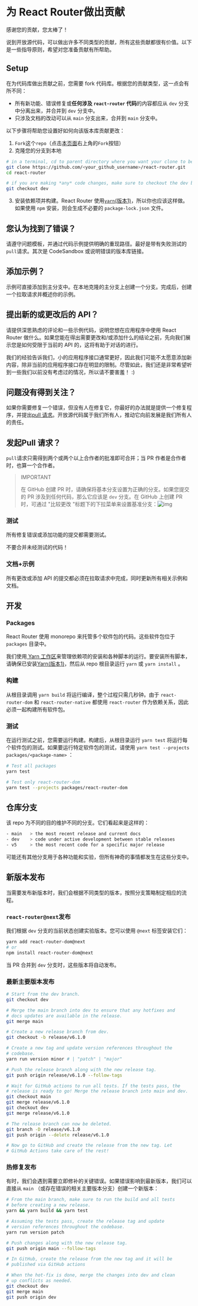 #  为 React Router做出贡献

感谢您的贡献，您太棒了！

说到开放源代码，可以做出许多不同类型的贡献，所有这些贡献都很有价值。以下是一些指导原则，希望对您准备贡献有所帮助。

## Setup

在为代码库做出贡献之前，您需要 fork 代码库。根据您的贡献类型，这一点会有所不同：

- 所有新功能、错误修复或**任何涉及 `react-router` 代码**的内容都应从 `dev` 分支中分离出来，并合并到 `dev` 分支中。
- 只涉及文档的改动可以从 `main` 分支出来，合并到 `main` 分支中。

以下步骤将帮助您设置好如何向该版本库贡献更改：

1. `Fork`这个`repo`（点击[本页面](https://github.com/remix-run/react-router)右上角的`Fork`按钮）
2. 克隆您的分支到本地

```bash
# in a terminal, cd to parent directory where you want your clone to be, then
git clone https://github.com/<your_github_username>/react-router.git
cd react-router

# if you are making *any* code changes, make sure to checkout the dev branch
git checkout dev
```

3. 安装依赖项并构建。React Router 使用[`yarn`(版本1)](https://classic.yarnpkg.com/lang/en/docs/install)，所以你也应该这样做。如果使用 `npm` 安装，则会生成不必要的 `package-lock.json` 文件。

## 您认为找到了错误？

请遵守问题模板，并通过代码示例提供明确的重现路径。最好是带有失败测试的`pull`请求。其次是 CodeSandbox 或说明错误的版本库链接。

## 添加示例？

示例可直接添加到主分支中。在本地克隆的主分支上创建一个分支。完成后，创建一个拉取请求并概述你的示例。

## 提出新的或更改后的 API？

请提供深思熟虑的评论和一些示例代码，说明您想在应用程序中使用 React Router 做什么。如果您能在得出需要更改和/或添加什么的结论之前，先向我们展示您是如何受限于当前的 API 的，这将有助于对话的进行。

我们的经验告诉我们，小的应用程序接口通常更好，因此我们可能不太愿意添加新内容，除非当前的应用程序接口存在明显的限制。尽管如此，我们还是非常希望听到一些我们以前没有考虑过的情况，所以请不要害羞！ :)

## 问题没有得到关注？

如果你需要修复一个错误，但没有人在修复它，你最好的办法就是提供一个修复程序，并提出[pull 请求](https://help.github.com/en/github/collaborating-with-issues-and-pull-requests/creating-a-pull-request)。开放源代码属于我们所有人，推动它向前发展是我们所有人的责任。

## 发起Pull 请求？

`pull`请求只需得到两个或两个以上合作者的批准即可合并；当 PR 作者是合作者时，也算一个合作者。

> IMPORTANT
>
> 在 GitHub 创建 PR 时，请确保将基本分支设置为正确的分支。如果您提交的 PR 涉及到任何代码，那么它应该是 `dev` 分支。在 GitHub 上创建 PR 时，可通过 "比较更改 "标题下的下拉菜单来设置基准分支：![img](https://raw.githubusercontent.com/remix-run/react-router/main/static/base-branch.png)

### 测试

所有修复错误或添加功能的提交都需要测试。

不要合并未经测试的代码！ 

### 文档+示例

所有更改或添加 API 的提交都必须在拉取请求中完成，同时更新所有相关示例和文档。

## 开发

### Packages

React Router 使用 monorepo 来托管多个软件包的代码。这些软件包位于 `packages` 目录中。

我们使用[ Yarn 工作区](https://classic.yarnpkg.com/en/docs/workspaces/)来管理依赖项的安装和各种脚本的运行。要安装所有脚本，请确保已安装[Yarn(版本1)](https://classic.yarnpkg.com/lang/en/docs/install)，然后从 repo 根目录运行 `yarn` 或 `yarn install` 。

### 构建

从根目录调用 `yarn build` 将运行编译，整个过程只需几秒钟。由于 `react-router-dom` 和 `react-router-native` 都使用 `react-router` 作为依赖关系，因此必须一起构建所有软件包。

### 测试

在运行测试之前，您需要运行构建。构建后，从根目录运行 `yarn test` 将运行每个软件包的测试。如果要运行特定软件包的测试，请使用 `yarn test --projects packages/<package-name>` ：

```bash
# Test all packages
yarn test

# Test only react-router-dom
yarn test --projects packages/react-router-dom
```

## 仓库分支

该 repo 为不同的目的维护不同的分支。它们看起来是这样的：

```bash
- main   > the most recent release and current docs
- dev    > code under active development between stable releases
- v5     > the most recent code for a specific major release
```

可能还有其他分支用于各种功能和实验，但所有神奇的事情都发生在这些分支中。

## 新版本发布

当需要发布新版本时，我们会根据不同类型的版本，按照分支策略制定相应的流程。

### `react-router@next`发布

我们根据 `dev` 分支的当前状态创建实验版本。您可以使用 `@next` 标签安装它们：

```bash
yarn add react-router-dom@next
# or
npm install react-router-dom@next
```

当 PR 合并到 `dev` 分支时，这些版本将自动发布。

### 最新主要版本发布

```bash
# Start from the dev branch.
git checkout dev

# Merge the main branch into dev to ensure that any hotfixes and
# docs updates are available in the release.
git merge main

# Create a new release branch from dev.
git checkout -b release/v6.1.0

# Create a new tag and update version references throughout the
# codebase.
yarn run version minor # | "patch" | "major"

# Push the release branch along with the new release tag.
git push origin release/v6.1.0 --follow-tags

# Wait for GitHub actions to run all tests. If the tests pass, the
# release is ready to go! Merge the release branch into main and dev.
git checkout main
git merge release/v6.1.0
git checkout dev
git merge release/v6.1.0

# The release branch can now be deleted.
git branch -D release/v6.1.0
git push origin --delete release/v6.1.0

# Now go to GitHub and create the release from the new tag. Let
# GitHub Actions take care of the rest!
```

### 热修复发布

有时，我们会遇到需要立即修补的关键错误。如果错误影响到最新版本，我们可以直接从 `main` （或存在错误的相关主要版本分支）创建一个新版本：

```bash
# From the main branch, make sure to run the build and all tests
# before creating a new release.
yarn && yarn build && yarn test

# Assuming the tests pass, create the release tag and update
# version references throughout the codebase.
yarn run version patch

# Push changes along with the new release tag.
git push origin main --follow-tags

# In GitHub, create the release from the new tag and it will be
# published via GitHub actions

# When the hot-fix is done, merge the changes into dev and clean
# up conflicts as needed.
git checkout dev
git merge main
git push origin dev
```
